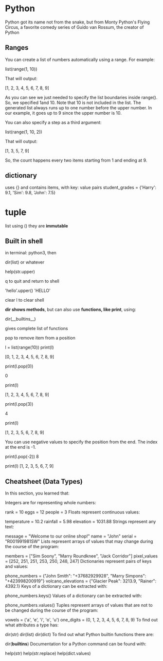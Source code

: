 # Python

Python got its name not from the snake, but from Monty Python's Flying Circus, a favorite comedy series of Guido van Rossum, the creator of Python

## Ranges

You can create a list of numbers automatically using a range. For example:

list(range(1, 10))

That will output:

[1, 2, 3, 4, 5, 6, 7, 8, 9]

As you can see we just needed to specify the list boundaries inside range(). So, we specified 1and 10. Note that 10 is not included in the list. The generated list always runs up to one number before the upper number. In our example, it goes up to 9 since the upper number is 10.

You can also specify a step as a third argument:

list(range(1, 10, 2))

That will output:

[1, 3, 5, 7, 9]

So, the count happens every two items starting from 1 and ending at 9.

## dictionary

uses {} and contains items, with key: value pairs
student_grades = {'Harry': 9.1, 'Sim': 9.8, 'John': 7.5}

# tuple

list using ()
they are **immutable**

## Built in shell

in terminal: python3, then

dir(list) or whatever

help(str.upper)

q to quit and return to shell

'hello'.upper()
'HELLO'

clear l to clear shell

**dir shows methods**, but can also use **functions, like print**, using:

dir(\_\_builtins\_\_)

gives complete list of functions

pop to remove item from a position

l = list(range(10))
print(l)

[0, 1, 2, 3, 4, 5, 6, 7, 8, 9]

print(l.pop(0))

0

print(l)

[1, 2, 3, 4, 5, 6, 7, 8, 9]

print(l.pop(3))

4

print(l)

[1, 2, 3, 5, 6, 7, 8, 9]

You can use negative values to specify the position from the end. The index at the end is -1.

print(l.pop(-2))
8

print(l)
[1, 2, 3, 5, 6, 7, 9]

## Cheatsheet (Data Types)

In this section, you learned that:

Integers are for representing whole numbers:

rank = 10
eggs = 12
people = 3
Floats represent continuous values:

temperature = 10.2
rainfall = 5.98
elevation = 1031.88
Strings represent any text:

message = "Welcome to our online shop!"
name = "John"
serial = "R001991981SW"
Lists represent arrays of values that may change during the course of the program:

members = ["Sim Soony", "Marry Roundknee", "Jack Corridor"]
pixel_values = [252, 251, 251, 253, 250, 248, 247]
Dictionaries represent pairs of keys and values:

phone_numbers = {"John Smith": "+37682929928", "Marry Simpons": "+423998200919"}
volcano_elevations = {"Glacier Peak": 3213.9, "Rainer": 4392.1}
Keys of a dictionary can be extracted with:

phone_numbers.keys()
Values of a dictionary can be extracted with:

phone_numbers.values()
Tuples represent arrays of values that are not to be changed during the course of the program:

vowels = ('a', 'e', 'i', 'o', 'u')
one_digits = (0, 1, 2, 3, 4, 5, 6, 7, 8, 9)
To find out what attributes a type has:

dir(str)
dir(list)
dir(dict)
To find out what Python builtin functions there are:

dir(**builtins**)
Documentation for a Python command can be found with:

help(str)
help(str.replace)
help(dict.values)
